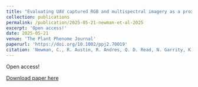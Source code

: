 ```yaml
---
title: "Evaluating UAV captured RGB and multispectral imagery as a proxy for visual rating of leaf spot in cultivated peanut"
collection: publications
permalink: /publication/2025-05-21-newman-et-al-2025
excerpt: 'Open access!'
date: 2025-05-21
venue: 'The Plant Phenome Journal'
paperurl: 'https://doi.org/10.1002/ppj2.70019'
citation: 'Newman, C., R. Austin, R. Andres, Q. D. Read, N. Garrity, K. Fritz, A. Oakley, A. Hulse-Kemp, and J. Dunne. 2025. Evaluating UAV captured RGB and multispectral imagery as a proxy for visual rating of leaf spot in cultivated peanut. The Plant Phenome Journal 8(1): e70019. DOI: 10.1002/ppj2.70019.'
---
```

Open access!

[Download paper here](https://doi.org/10.1002/ppj2.70019)
